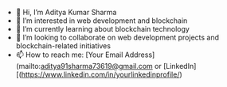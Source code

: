 
- 👋 Hi, I’m Aditya Kumar Sharma
- 👀 I’m interested in web development and blockchain
- 🌱 I’m currently learning about blockchain technology
- 💞️ I’m looking to collaborate on web development projects and blockchain-related initiatives
- 📫 How to reach me: [Your Email Address](mailto:aditya91sharma73619@gmail.com or [LinkedIn][(https://www.linkedin.com/in/yourlinkedinprofile/)

<!---
adisharma9120/adisharma9120 is a ✨ special ✨ repository because its `README.md` (this file) appears on your GitHub profile.
You can click the Preview link to take a look at your changes.
--->
